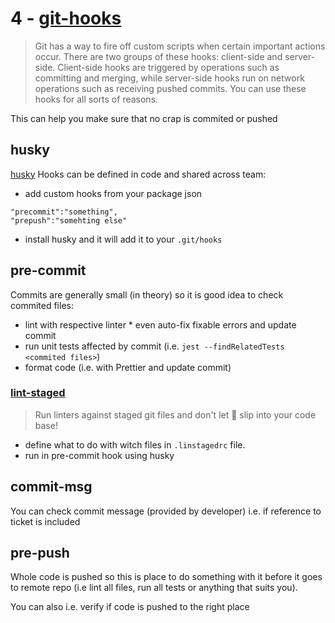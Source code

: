 # 4 - [git-hooks](https://git-scm.com/book/en/v2/Customizing-Git-Git-Hooks)

> Git has a way to fire off custom scripts when certain important actions occur. There are two groups of these hooks: client-side and server-side. Client-side hooks are triggered by operations such as committing and merging, while server-side hooks run on network operations such as receiving pushed commits. You can use these hooks for all sorts of reasons.

This can help you make sure that no crap is commited or pushed

## husky

[husky](https://www.npmjs.com/package/husky)
Hooks can be defined in code and shared across team:

- add custom hooks from your package json

```
"precommit":"something",
"prepush":"somehting else"
```

- install husky and it will add it to your `.git/hooks`

## pre-commit

Commits are generally small (in theory) so it is good idea to check commited files:

- lint with respective linter \* even auto-fix fixable errors and update commit
- run unit tests affected by commit (i.e. `jest --findRelatedTests <commited files>`)
- format code (i.e. with Prettier and update commit)

### [lint-staged](https://www.npmjs.com/package/lint-staged)

> Run linters against staged git files and don't let 💩 slip into your code base!

- define what to do with witch files in `.linstagedrc` file.
- run in pre-commit hook using husky

## commit-msg

You can check commit message (provided by developer) i.e. if reference to ticket is included

## pre-push

Whole code is pushed so this is place to do something with it before it goes to remote repo (i.e lint all files, run all tests or anything that suits you).

You can also i.e. verify if code is pushed to the right place
